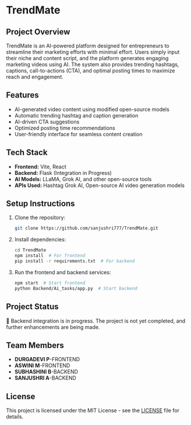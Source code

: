 # TrendMate

## Project Overview
TrendMate is an AI-powered platform designed for entrepreneurs to streamline their marketing efforts with minimal effort. Users simply input their niche and content script, and the platform generates engaging marketing videos using AI. The system also provides trending hashtags, captions, call-to-actions (CTA), and optimal posting times to maximize reach and engagement.

## Features
- AI-generated video content using modified open-source models
- Automatic trending hashtag and caption generation
- AI-driven CTA suggestions
- Optimized posting time recommendations
- User-friendly interface for seamless content creation

## Tech Stack
- **Frontend:** Vite, React
- **Backend:** Flask (Integration in Progress)
- **AI Models:** LLaMA, Grok AI, and other open-source tools
- **APIs Used:** Hashtag Grok AI, Open-source AI video generation models

## Setup Instructions
1. Clone the repository:
   ```sh
   git clone https://github.com/sanjushri777/TrendMate.git
   ```
2. Install dependencies:
   ```sh
   cd TrendMate
   npm install  # For frontend
   pip install -r requirements.txt  # For backend
   ```
3. Run the frontend and backend services:
   ```sh
   npm start  # Start frontend
   python Backend/Ai_tasks/app.py  # Start backend
   ```

## Project Status
🚧 Backend integration is in progress. The project is not yet completed, and further enhancements are being made.

## Team Members
- **DURGADEVI P**-FRONTEND
- **ASWINI M**-FRONTEND
- **SUBHASHINI B**-BACKEND
- **SANJUSHRI A**-BACKEND

## License
This project is licensed under the MIT License - see the [LICENSE](LICENSE) file for details.

